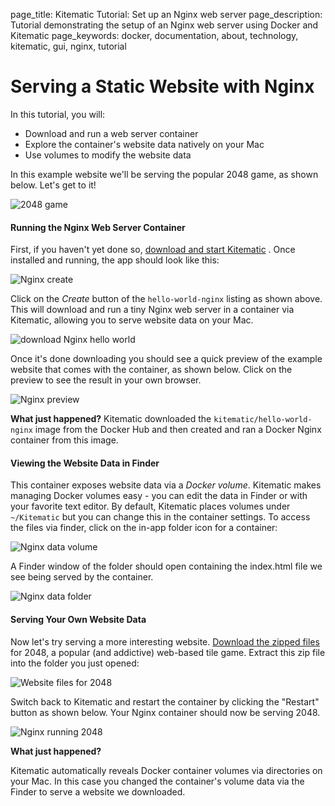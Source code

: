 page_title: Kitematic Tutorial: Set up an Nginx web server
page_description: Tutorial demonstrating the setup of an Nginx web server using Docker and Kitematic
page_keywords: docker, documentation, about, technology, kitematic, gui, nginx, tutorial

# Serving a Static Website with Nginx

In this tutorial, you will:

- Download and run a web server container
- Explore the container's website data natively on your Mac
- Use volumes to modify the website data

In this example website we'll be serving the popular 2048 game, as shown below.
Let's get to it!

![2048 game](../assets/nginx-2048.png)

#### Running the Nginx Web Server Container

First, if you haven't yet done so, [download and start
Kitematic](https://kitematic.com/download) . Once installed and running, the app
should look like this:

![Nginx create](../assets/nginx-create.png)

Click on the _Create_ button of the `hello-world-nginx` listing as shown above.
This will download and run a tiny Nginx web server in a container via Kitematic,
allowing you to serve website data on your Mac.

![download Nginx hello world](../assets/nginx-hello-world.png)

Once it's done downloading you should see a quick preview of the example website
that comes with the container, as shown below. Click on the preview to see the
result in your own browser.

![Nginx preview](../assets/nginx-preview.png)

**What just happened?** Kitematic downloaded the `kitematic/hello-world-nginx`
image from the Docker Hub and then created and ran a Docker Nginx container from
this image.

#### Viewing the Website Data in Finder

This container exposes website data via a _Docker volume_. Kitematic makes
managing Docker volumes easy - you can edit the data in Finder or with your
favorite text editor. By default, Kitematic places volumes under `~/Kitematic`
but you can change this in the container settings. To access the files via
finder, click on the in-app folder icon for a container:

![Nginx data volume](../assets/nginx-data-volume.png)

A Finder window of the folder should open containing the index.html file we see
being served by the container.

![Nginx data folder](../assets/nginx-data-folder.png)

#### Serving Your Own Website Data

Now let's try serving a more interesting website. [Download the zipped
files](https://github.com/gabrielecirulli/2048/archive/master.zip) for 2048, a
popular (and addictive) web-based tile game. Extract this zip file into the
folder you just opened:

![Website files for 2048](../assets/nginx-2048-files.png)

Switch back to Kitematic and restart the container by clicking the "Restart"
button as shown below. Your Nginx container should now be serving 2048.

![Nginx running 2048](../assets/nginx-serving-2048.png)

**What just happened?**

Kitematic automatically reveals Docker container volumes via directories on your
Mac. In this case you changed the container's volume data via the Finder to
serve a website we downloaded.
